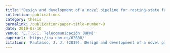 ```yaml
---
title: "Design and development of a novel pipeline for resting-state functional magnetic resonance imaging processing"
collection: publications
category: thesis
permalink: /publication/paper-title-number-9
date: 2019-07-10
venue: 'E.T.S.I. Telecomunicación (UPM)'
paperurl: 'https://oa.upm.es/62608/'
citation: 'Pautasso, J. J. (2019). Design and development of a novel pipeline for resting-state functional magnetic resonance imaging processing (Master dissertation).'
---
```

